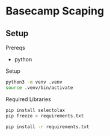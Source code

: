 # Basecamp Scaping

## Setup 

Prereqs
- python

Setup

```sh
python3 -m venv .venv
source .venv/bin/activate
```

Required Libraries

```sh
pip install selectolax
pip freeze > requirements.txt

pip install -r requirements.txt
```
